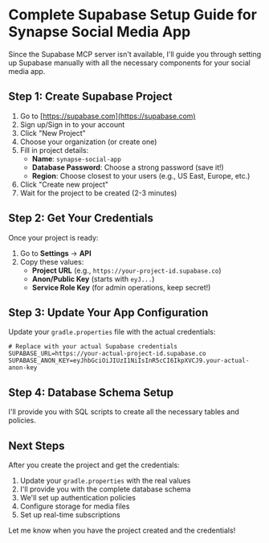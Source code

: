 # Complete Supabase Setup Guide for Synapse Social Media App

Since the Supabase MCP server isn't available, I'll guide you through setting up Supabase manually with all the necessary components for your social media app.

## Step 1: Create Supabase Project

1. Go to [https://supabase.com](https://supabase.com)
2. Sign up/Sign in to your account
3. Click "New Project"
4. Choose your organization (or create one)
5. Fill in project details:
   - **Name**: `synapse-social-app`
   - **Database Password**: Choose a strong password (save it!)
   - **Region**: Choose closest to your users (e.g., US East, Europe, etc.)
6. Click "Create new project"
7. Wait for the project to be created (2-3 minutes)

## Step 2: Get Your Credentials

Once your project is ready:

1. Go to **Settings** → **API**
2. Copy these values:
   - **Project URL** (e.g., `https://your-project-id.supabase.co`)
   - **Anon/Public Key** (starts with `eyJ...`)
   - **Service Role Key** (for admin operations, keep secret!)

## Step 3: Update Your App Configuration

Update your `gradle.properties` file with the actual credentials:

```properties
# Replace with your actual Supabase credentials
SUPABASE_URL=https://your-actual-project-id.supabase.co
SUPABASE_ANON_KEY=eyJhbGciOiJIUzI1NiIsInR5cCI6IkpXVCJ9.your-actual-anon-key
```

## Step 4: Database Schema Setup

I'll provide you with SQL scripts to create all the necessary tables and policies.

## Next Steps

After you create the project and get the credentials:
1. Update your `gradle.properties` with the real values
2. I'll provide you with the complete database schema
3. We'll set up authentication policies
4. Configure storage for media files
5. Set up real-time subscriptions

Let me know when you have the project created and the credentials!